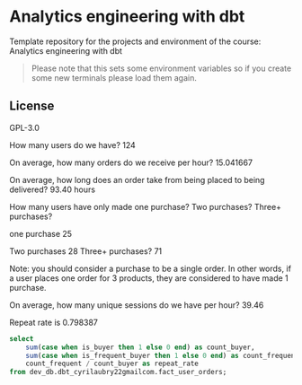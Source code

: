 # Analytics engineering with dbt

Template repository for the projects and environment of the course: Analytics engineering with dbt

> Please note that this sets some environment variables so if you create some new terminals please load them again.

## License
GPL-3.0


How many users do we have?
124

On average, how many orders do we receive per hour?
15.041667

On average, how long does an order take from being placed to being delivered?
93.40 hours

How many users have only made one purchase? Two purchases? Three+ purchases?

one purchase
25

Two purchases
28
Three+ purchases?
71

Note: you should consider a purchase to be a single order. In other words, if a user places one order for 3 products, they are considered to have made 1 purchase.

On average, how many unique sessions do we have per hour?
39.46




Repeat rate is 0.798387
```sql
select
    sum(case when is_buyer then 1 else 0 end) as count_buyer,
    sum(case when is_frequent_buyer then 1 else 0 end) as count_frequent,
    count_frequent / count_buyer as repeat_rate
from dev_db.dbt_cyrilaubry22gmailcom.fact_user_orders;
```